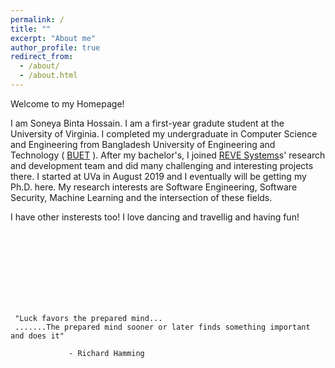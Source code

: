 ```yaml
---
permalink: /
title: ""
excerpt: "About me"
author_profile: true
redirect_from: 
  - /about/
  - /about.html
---
```





Welcome to my Homepage!

I am Soneya Binta Hossain. I am a first-year gradute student at the University of Virginia. I completed my undergraduate in Computer Science and Engineering from Bangladesh University of Engineering and Technology ( [BUET](https://www.buet.ac.bd/web/) ). After my bachelor's, I joined [REVE Systems](https://en.wikipedia.org/wiki/REVE_Systems)s' research and development team and did many challenging and interesting projects there. I started at UVa in August 2019 and I eventually will be getting my Ph.D. here. My research interests are Software Engineering, Software Security, Machine Learning and the intersection of these fields. 


I have other insterests too! I love dancing and travellig and having fun!

 

<br><br><br><br><br><br><br>

     
     
     
     
     
     
     "Luck favors the prepared mind...
     .......The prepared mind sooner or later finds something important and does it"
     
                 - Richard Hamming

